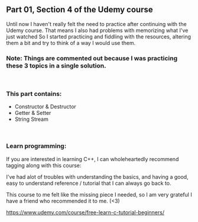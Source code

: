 ## Part 01, Section 4 of the Udemy course


Until now I haven't really felt the need to practice after continuing with the Udemy course.
That means I also had problems with memorizing what I've just watched
So I started practicing and fiddling with the resources, altering them a bit and try to think of a way I would use them.

### Note: Things are commented out because I was practicing these 3 topics in a single solution.

<br>

### This part contains:
  * Constructor & Destructor
  * Getter & Setter
  * String Stream

<br>

### Learn programming:
If you are interested in learning C++, I can wholeheartedly recommend tagging along with this course:<br>

I've had alot of troubles with understanding the basics, and having a good,
easy to understand reference / tutorial that I can always go back to.

This course to me felt like the missing piece I needed,
so I am very grateful I have a friend who recommended it to me. (<3)

https://www.udemy.com/course/free-learn-c-tutorial-beginners/

